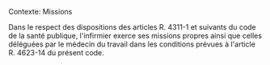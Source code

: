 Contexte: Missions

Dans le respect des dispositions des articles R. 4311-1 et suivants du code de la santé publique, l'infirmier exerce ses missions propres ainsi que celles déléguées par le médecin du travail dans les conditions prévues à l'article R. 4623-14 du présent code.